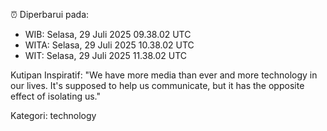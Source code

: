 ⏰ Diperbarui pada:
- WIB: Selasa, 29 Juli 2025 09.38.02 UTC
- WITA: Selasa, 29 Juli 2025 10.38.02 UTC
- WIT: Selasa, 29 Juli 2025 11.38.02 UTC

Kutipan Inspiratif:
"We have more media than ever and more technology in our lives. It's supposed to help us communicate, but it has the opposite effect of isolating us."


Kategori: technology

